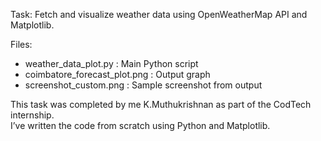 Task: Fetch and visualize weather data using OpenWeatherMap API and Matplotlib.

Files:
- weather_data_plot.py : Main Python script
- coimbatore_forecast_plot.png : Output graph
- screenshot_custom.png : Sample screenshot from output

This task was completed by me K.Muthukrishnan as part of the CodTech internship.  
I’ve written the code from scratch using Python and Matplotlib.
